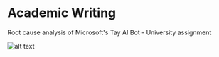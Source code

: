 # Academic Writing

Root cause analysis of Microsoft's Tay AI Bot - University assignment 

![alt text](https://cms.qz.com/wp-content/uploads/2016/03/microsoft_tai.png?w=1200&h=900&crop=1&strip=all&quality=75)
